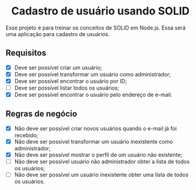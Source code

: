 <h1 align="center">Cadastro de usuário usando SOLID</h1>

Esse projeto é para treinar os conceitos de SOLID em Node.js. Essa será uma aplicação para cadastro de usuários.

## Requisitos

- [x] Deve ser possível criar um usuário;
- [x] Deve ser possível transformar um usuário como administrador;
- [x] Deve ser possível encontrar o usuário por ID;
- [ ] Deve ser possível listar todos os usuários;
- [x] Deve ser possível encontrar o usuário pelo endereço de e-mail.

## Regras de negócio

- [x] Não deve ser possível criar novos usuários quando o e-mail já foi recebido;
- [x] Não deve ser possível transformar um usuário inexistente como administrador;
- [x] Não deve ser possível mostrar o perfil de um usuário não existente;
- [ ] Não deve ser possível usuário não administrador obter a lista de todos os usuários;
- [ ] Não deve ser possível um usuário inexistente obter uma lista de todos os usuários.
